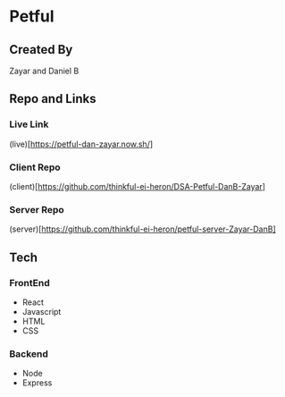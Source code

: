 # Petful

## Created By

Zayar and Daniel B

## Repo and Links
### Live Link
(live)[https://petful-dan-zayar.now.sh/]
### Client Repo
(client)[https://github.com/thinkful-ei-heron/DSA-Petful-DanB-Zayar]
### Server Repo
(server)[https://github.com/thinkful-ei-heron/petful-server-Zayar-DanB]

## Tech
### FrontEnd
 - React
 - Javascript
 - HTML
 - CSS
 
 ### Backend
  - Node
  - Express
